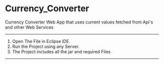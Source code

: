 # Currency_Converter
 Currency Converter Web App that uses current values fetched from Api's and other Web Services

--------------------------------------------------------------------------------------------------

1. Open The File in Eclipse IDE.
2. Run the Project using any Server.
3. The Project includes all the jar and required Files

---------------------------------------------------------
